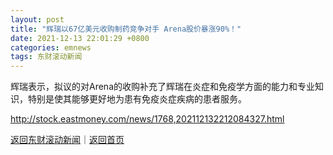 ```yaml
---
layout: post
title: "辉瑞以67亿美元收购制药竞争对手 Arena股价暴涨90%！"
date: 2021-12-13 22:01:29 +0800
categories: emnews
tags: 东财滚动新闻
---
```


辉瑞表示，拟议的对Arena的收购补充了辉瑞在炎症和免疫学方面的能力和专业知识，特别是使其能够更好地为患有免疫炎症疾病的患者服务。

<http://stock.eastmoney.com/news/1768,202112132212084327.html>

[返回东财滚动新闻](//finews.withounder.com/emnews/)｜[返回首页](//finews.withounder.com/)
